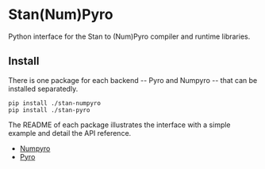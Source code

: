# Stan(Num)Pyro

Python interface for the Stan to (Num)Pyro compiler and runtime libraries.

## Install

There is one package for each backend -- Pyro and Numpyro -- that can be installed separatedly.

```
pip install ./stan-numpyro
pip install ./stan-pyro
```

The README of each package illustrates the interface with a simple example and detail the API reference.
- [Numpyro](./stan-numpyro/README.md)
- [Pyro](./stan-pyro/README.md)
